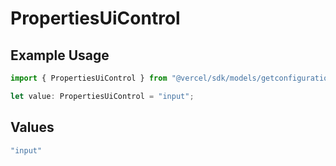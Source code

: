 # PropertiesUiControl

## Example Usage

```typescript
import { PropertiesUiControl } from "@vercel/sdk/models/getconfigurationproductsop.js";

let value: PropertiesUiControl = "input";
```

## Values

```typescript
"input"
```